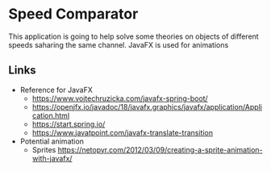 # Speed Comparator
This application is going to help solve some theories on objects of different speeds saharing the same channel.
JavaFX is used for animations

## Links
* Reference for JavaFX
    * https://www.vojtechruzicka.com/javafx-spring-boot/
    * https://openjfx.io/javadoc/18/javafx.graphics/javafx/application/Application.html
    * https://start.spring.io/
    * https://www.javatpoint.com/javafx-translate-transition 
* Potential animation
    * Sprites https://netopyr.com/2012/03/09/creating-a-sprite-animation-with-javafx/
